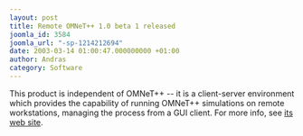 ```yaml
---
layout: post
title: Remote OMNeT++ 1.0 beta 1 released
joomla_id: 3584
joomla_url: "-sp-1214212694"
date: 2003-03-14 01:00:47.000000000 +01:00
author: Andras
category: Software
---
```

This product is independent of OMNeT++ -- it is a client-server environment which provides the capability of running OMNeT++ simulations on remote workstations, managing the process from a GUI client. For more info, see <A href="http://octopus.hit.bme.hu/remopp" target=_top>its web site</A>.
